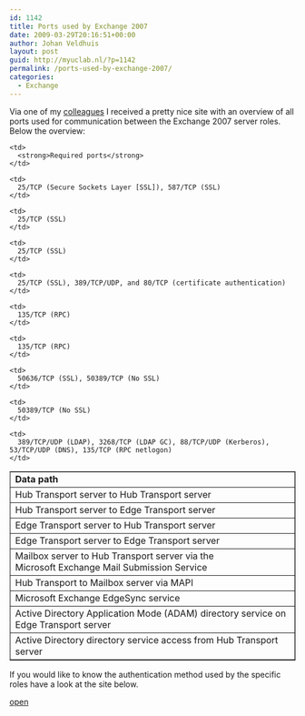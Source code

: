 ```yaml
---
id: 1142
title: Ports used by Exchange 2007
date: 2009-03-29T20:16:51+00:00
author: Johan Veldhuis
layout: post
guid: http://myuclab.nl/?p=1142
permalink: /ports-used-by-exchange-2007/
categories:
  - Exchange
---
```

Via one of my <a href="http://www.vdknaap.com" target="_blank">colleagues</a> I received a pretty nice site with an overview of all ports used for communication between the Exchange 2007 server roles. Below the overview:

<table border="1">
  <tr>
    <td>
      <strong>Data path</strong>
    </td>
    
    <td>
      <strong>Required ports</strong>
    </td>
  </tr>
  
  <tr>
    <td>
      Hub Transport server to Hub Transport server
    </td>
    
    <td>
      25/TCP (Secure Sockets Layer [SSL]), 587/TCP (SSL)
    </td>
  </tr>
  
  <tr>
    <td>
      Hub Transport server to Edge Transport server
    </td>
    
    <td>
      25/TCP (SSL)
    </td>
  </tr>
  
  <tr>
    <td>
      Edge Transport server to Hub Transport server
    </td>
    
    <td>
      25/TCP (SSL)
    </td>
  </tr>
  
  <tr>
    <td>
      Edge Transport server to Edge Transport server
    </td>
    
    <td>
      25/TCP (SSL), 389/TCP/UDP, and 80/TCP (certificate authentication)
    </td>
  </tr>
  
  <tr>
    <td>
      Mailbox server to Hub Transport server via the Microsoft Exchange Mail Submission Service
    </td>
    
    <td>
      135/TCP (RPC)
    </td>
  </tr>
  
  <tr>
    <td>
      Hub Transport to Mailbox server via MAPI
    </td>
    
    <td>
      135/TCP (RPC)
    </td>
  </tr>
  
  <tr>
    <td>
      Microsoft Exchange EdgeSync service
    </td>
    
    <td>
      50636/TCP (SSL), 50389/TCP (No SSL)
    </td>
  </tr>
  
  <tr>
    <td>
      Active Directory Application Mode (ADAM) directory service on Edge Transport server
    </td>
    
    <td>
      50389/TCP (No SSL)
    </td>
  </tr>
  
  <tr>
    <td>
      Active Directory directory service access from Hub Transport server
    </td>
    
    <td>
      389/TCP/UDP (LDAP), 3268/TCP (LDAP GC), 88/TCP/UDP (Kerberos), 53/TCP/UDP (DNS), 135/TCP (RPC netlogon)
    </td>
  </tr>
</table>

If you would like to know the authentication method used by the specific roles have a look at the site below.

<a href="http://technet.microsoft.com/en-us/library/bb691338.aspx" target="_blank">open</a>
